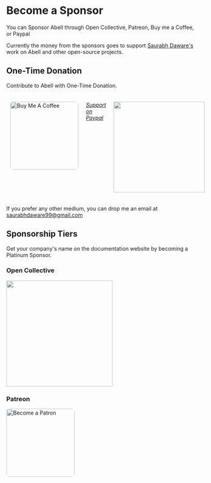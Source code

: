 <style>
.donation-buttons {
  display: flex;
}
.donation-buttons > a {
  margin: 20px 10px;
}
@media (max-width: 768px) {
  h1 { font-size: 3rem !important; }
  .donation-buttons {
    display: block !important;
    text-align: center;
  }
}
</style>

# Become a Sponsor

You can Sponsor Abell through Open Collective, Patreon, Buy me a Coffee, or Paypal

Currently the money from the sponsors goes to support [Saurabh Daware's](https://twitter.com/saurabhcodes) work on Abell and other open-source projects.


## One-Time Donation

Contribute to Abell with One-Time Donation.

<div class="donation-buttons">
<a href="https://www.buymeacoffee.com/saurabhdaware" target="_blank"><img style="border-radius: 8px" src="https://cdn.buymeacoffee.com/buttons/default-yellow.png" alt="Buy Me A Coffee" width="180" ></a> 
<a href="https://paypal.me/saurabhdaware99" class="button-primary text-bold text-s"><i>Support on Paypal</i></a> <a href="https://opencollective.com/abelljs/donate" target="_blank">
  <img src="https://opencollective.com/abelljs/donate/button@2x.png?color=blue" width="240" />
</a>
</div>


If you prefer any other medium, you can drop me an email at [saurabhdaware99@gmail.com](mailto:saurabhdaware99@gmail.com)


## Sponsorship Tiers

Get your company's name on the documentation website by becoming a Platinum Sponsor.

### Open Collective

<a href="https://opencollective.com/abelljs/contribute" target="_blank">
  <img src="https://opencollective.com/abelljs/contribute/button@2x.png?color=blue" width="280" />
</a>


### Patreon

<a href="https://www.patreon.com/saurabhdaware"><img style="border-radius: 8px" src="https://c5.patreon.com/external/logo/become_a_patron_button@2x.png" alt="Become a Patron" width="180"></a>
